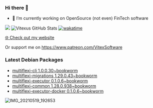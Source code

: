 ### Hi there 👋

- 🔭 I’m currently working on OpenSource  (not even) FinTech software

![](https://komarev.com/ghpvc/?username=Vitexus)
![Vitexus GitHub Stats](https://github-readme-stats.vercel.app/api?username=Vitexus&show_icons=true)
[![wakatime](https://wakatime.com/badge/user/5abba9ca-813e-43ac-9b5f-b1cfdf3dc1c7.svg)](https://wakatime.com/@5abba9ca-813e-43ac-9b5f-b1cfdf3dc1c7)

<p><a href="https://vitexsoftware.cz">🌐 Check out my website</a></p>

Or support me on https://www.patreon.com/VitexSoftware

### Latest Debian Packages
<!-- DEBIAN-PACKAGES-LIST:START -->
- [multiflexi-cli 1.0.0.30~bookworm](https://repo.vitexsoftware.com/package.php?package=multiflexi-cli)
- [multiflexi-migrations 1.29.0.43~bookworm](https://repo.vitexsoftware.com/package.php?package=multiflexi-migrations)
- [multiflexi-executor 0.1.0.6~bookworm](https://repo.vitexsoftware.com/package.php?package=multiflexi-executor)
- [multiflexi-common 1.28.0.938~bookworm](https://repo.vitexsoftware.com/package.php?package=multiflexi-common)
- [multiflexi-executor-docker 0.1.0.6~bookworm](https://repo.vitexsoftware.com/package.php?package=multiflexi-executor-docker)
<!-- DEBIAN-PACKAGES-LIST:END -->

![IMG_20210519_192653](https://user-images.githubusercontent.com/2621130/120022731-1bd48900-bfed-11eb-90f9-4f88f560b8b7.jpg)

<!--
**Vitexus/Vitexus** is a ✨ _special_ ✨ repository because its `README.md` (this file) appears on your GitHub profile.

Here are some ideas to get you started:

- 🌱 I’m currently learning ...
- 👯 I’m looking to collaborate on ...
- 🤔 I’m looking for help with ...
- 💬 Ask me about ...
- 📫 How to reach me: ...
- 😄 Pronouns: ...
- ⚡ Fun fact: ...
-->


